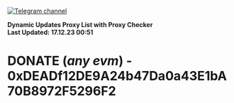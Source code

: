 [![Telegram channel](https://img.shields.io/endpoint?url=https://runkit.io/damiankrawczyk/telegram-badge/branches/master?url=https://t.me/n4z4v0d)](https://t.me/n4z4v0d) 

**Dynamic Updates Proxy List with Proxy Checker**  
**Last Updated: 17.12.23 00:51**

# DONATE (_any evm_) - 0xDEADf12DE9A24b47Da0a43E1bA70B8972F5296F2
